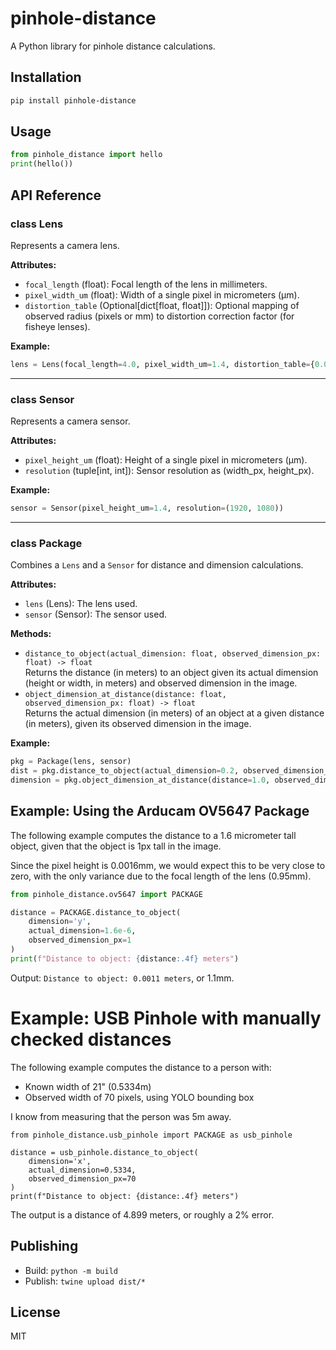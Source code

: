 # pinhole-distance

A Python library for pinhole distance calculations.

## Installation

```bash
pip install pinhole-distance
```

## Usage

```python
from pinhole_distance import hello
print(hello())
```

## API Reference

### class Lens
Represents a camera lens.

**Attributes:**
- `focal_length` (float): Focal length of the lens in millimeters.
- `pixel_width_um` (float): Width of a single pixel in micrometers (μm).
- `distortion_table` (Optional[dict[float, float]]): Optional mapping of observed radius (pixels or mm) to distortion correction factor (for fisheye lenses).

**Example:**
```python
lens = Lens(focal_length=4.0, pixel_width_um=1.4, distortion_table={0.0: 1.0, 100.0: 0.98})
```

---

### class Sensor
Represents a camera sensor.

**Attributes:**
- `pixel_height_um` (float): Height of a single pixel in micrometers (μm).
- `resolution` (tuple[int, int]): Sensor resolution as (width_px, height_px).

**Example:**
```python
sensor = Sensor(pixel_height_um=1.4, resolution=(1920, 1080))
```

---

### class Package
Combines a `Lens` and a `Sensor` for distance and dimension calculations.

**Attributes:**
- `lens` (Lens): The lens used.
- `sensor` (Sensor): The sensor used.

**Methods:**
- `distance_to_object(actual_dimension: float, observed_dimension_px: float) -> float`  
  Returns the distance (in meters) to an object given its actual dimension (height or width, in meters) and observed dimension in the image.
- `object_dimension_at_distance(distance: float, observed_dimension_px: float) -> float`  
  Returns the actual dimension (in meters) of an object at a given distance (in meters), given its observed dimension in the image.

**Example:**
```python
pkg = Package(lens, sensor)
dist = pkg.distance_to_object(actual_dimension=0.2, observed_dimension_px=150)
dimension = pkg.object_dimension_at_distance(distance=1.0, observed_dimension_px=150)
```

## Example: Using the Arducam OV5647 Package

The following example computes the distance to a 1.6 micrometer tall object, given that
the object is 1px tall in the image.

Since the pixel height is 0.0016mm, we would expect this to be very close to zero, with
the only variance due to the focal length of the lens (0.95mm).

```python
from pinhole_distance.ov5647 import PACKAGE

distance = PACKAGE.distance_to_object(
    dimension='y',
    actual_dimension=1.6e-6,
    observed_dimension_px=1
)
print(f"Distance to object: {distance:.4f} meters")
```

Output: `Distance to object: 0.0011 meters`, or 1.1mm.

# Example: USB Pinhole with manually checked distances

The following example computes the distance to a person with:
*   Known width of 21" (0.5334m)
*   Observed width of 70 pixels, using YOLO bounding box

I know from measuring that the person was 5m away.

```
from pinhole_distance.usb_pinhole import PACKAGE as usb_pinhole

distance = usb_pinhole.distance_to_object(
    dimension='x',
    actual_dimension=0.5334,
    observed_dimension_px=70
)
print(f"Distance to object: {distance:.4f} meters")
```

The output is a distance of 4.899 meters, or roughly a 2% error.

## Publishing

- Build: `python -m build`
- Publish: `twine upload dist/*`

## License

MIT
